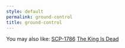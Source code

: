 ```yaml
---
style: default
permalink: ground-control
title: ground-control
---
```

You may also like:
[SCP-1786](http://scp-wiki.net/scp-1786)
[The King Is Dead](http://scp-wiki.net/the-king-is-dead)